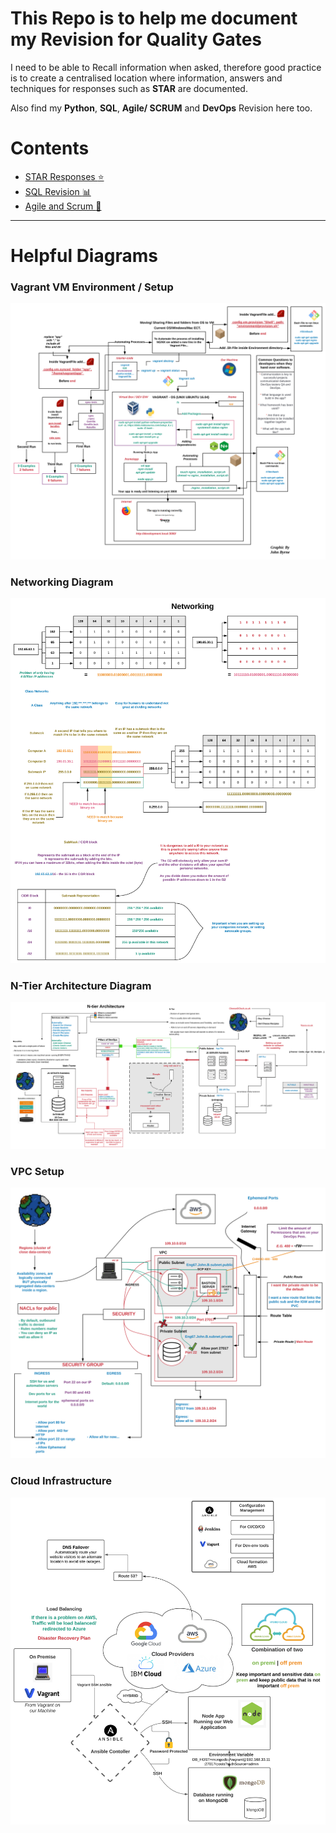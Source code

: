 # This Repo is to help me document my Revision for Quality Gates

I need to be able to Recall information when asked, therefore good practice is to create a centralised location where information, answers and techniques for responses such as **STAR** are documented.

Also find my **Python**, **SQL**, **Agile/ SCRUM** and **DevOps** Revision here too.

# Contents
* [STAR Responses :star:](STAR.md)
* [SQL Revision :bar_chart:](SQL_Revision.md)
* [Agile and Scrum :diamond_shape_with_a_dot_inside:](Agile_and_Scrum_Revision.md)

___

# Helpful Diagrams

### Vagrant VM Environment / Setup

![Vagrant_Diagram](Images/VM_Vagrant_Diagram_automating_Node.svg)

### Networking Diagram

![Networking_Diagram](Images/Networking_Diagram.svg)

### N-Tier Architecture Diagram

![N-Tier_Diagram](Images/N-Tier_Architecture.svg)

### VPC Setup

![VPC_seup_Diagram](Images/VPC_Setup.svg)

### Cloud Infrastructure

![Cloud Infrastructure Diagram](Images/Cloud_Infrastructure.svg)